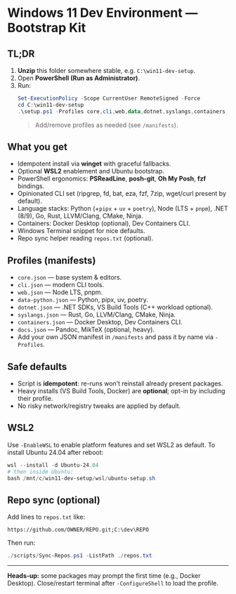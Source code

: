 # Windows 11 Dev Environment — Bootstrap Kit

## TL;DR
1. **Unzip** this folder somewhere stable, e.g. `C:\win11-dev-setup`.
2. Open **PowerShell (Run as Administrator)**.
3. Run:
   ```powershell
   Set-ExecutionPolicy -Scope CurrentUser RemoteSigned -Force
   cd C:\win11-dev-setup
   .\setup.ps1 -Profiles core,cli,web,data,dotnet,syslangs,containers -EnableWSL -ConfigureShell
   ```
   > Add/remove profiles as needed (see `/manifests`).

## What you get
- Idempotent install via **winget** with graceful fallbacks.
- Optional **WSL2** enablement and Ubuntu bootstrap.
- PowerShell ergonomics: **PSReadLine**, **posh-git**, **Oh My Posh**, **fzf** bindings.
- Opinionated CLI set (ripgrep, fd, bat, eza, fzf, 7zip, wget/curl present by default).
- Language stacks: Python (+`pipx` + `uv` + `poetry`), Node (LTS + `pnpm`), .NET (8/9), Go, Rust, LLVM/Clang, CMake, Ninja.
- Containers: Docker Desktop (optional), Dev Containers CLI.
- Windows Terminal snippet for nice defaults.
- Repo sync helper reading `repos.txt` (optional).

## Profiles (manifests)
- `core.json` — base system & editors.
- `cli.json` — modern CLI tools.
- `web.json` — Node LTS, pnpm.
- `data-python.json` — Python, pipx, uv, poetry.
- `dotnet.json` — .NET SDKs, VS Build Tools (C++ workload optional).
- `syslangs.json` — Rust, Go, LLVM/Clang, CMake, Ninja.
- `containers.json` — Docker Desktop, Dev Containers CLI.
- `docs.json` — Pandoc, MikTeX (optional, heavy).
- Add your own JSON manifest in `/manifests` and pass it by name via `-Profiles`.

## Safe defaults
- Script is **idempotent**: re-runs won’t reinstall already present packages.
- Heavy installs (VS Build Tools, Docker) are **optional**; opt-in by including their profile.
- No risky network/registry tweaks are applied by default.

## WSL2
Use `-EnableWSL` to enable platform features and set WSL2 as default. To install Ubuntu 24.04 after reboot:
```powershell
wsl --install -d Ubuntu-24.04
# then inside Ubuntu:
bash /mnt/c/win11-dev-setup/wsl/ubuntu-setup.sh
```

## Repo sync (optional)
Add lines to `repos.txt` like:
```
https://github.com/OWNER/REPO.git;C:\dev\REPO
```
Then run:
```powershell
./scripts/Sync-Repos.ps1 -ListPath ./repos.txt
```

---
**Heads-up:** some packages may prompt the first time (e.g., Docker Desktop). Close/restart terminal after `-ConfigureShell` to load the profile.

